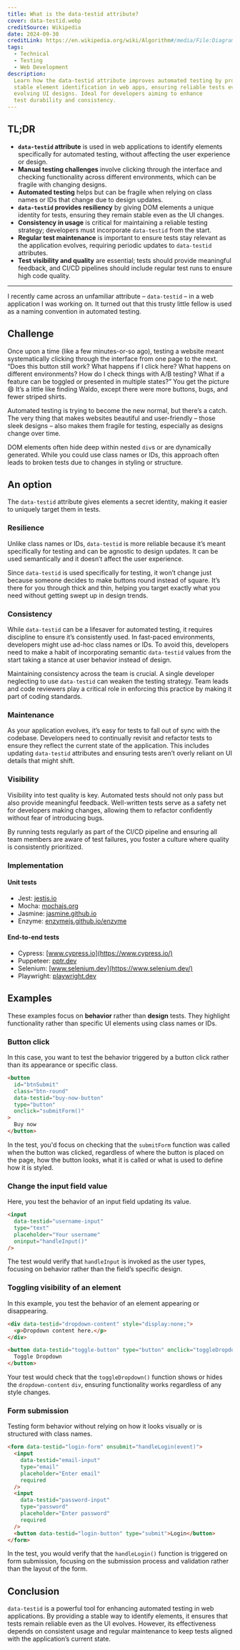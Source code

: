 ```yaml
---
title: What is the data-testid attribute?
cover: data-testid.webp
creditSource: Wikipedia
date: 2024-09-30
creditLink: https://en.wikipedia.org/wiki/Algorithm#/media/File:Diagram_for_the_computation_of_Bernoulli_numbers.jpg
tags:
  - Technical
  - Testing
  - Web Development
description:
  Learn how the data-testid attribute improves automated testing by providing
  stable element identification in web apps, ensuring reliable tests even with
  evolving UI designs. Ideal for developers aiming to enhance
  test durability and consistency.
---
```


## TL;DR

- **`data-testid` attribute** is used in web applications to identify elements specifically for automated testing, without affecting the user experience or design.
- **Manual testing challenges** involve clicking through the interface and checking functionality across different environments, which can be fragile with changing designs.
- **Automated testing** helps but can be fragile when relying on class names or IDs that change due to design updates.
- **`data-testid` provides resiliency** by giving DOM elements a unique identity for tests, ensuring they remain stable even as the UI changes.
- **Consistency in usage** is critical for maintaining a reliable testing strategy; developers must incorporate `data-testid` from the start.
- **Regular test maintenance** is important to ensure tests stay relevant as the application evolves, requiring periodic updates to `data-testid` attributes.
- **Test visibility and quality** are essential; tests should provide meaningful feedback, and CI/CD pipelines should include regular test runs to ensure high code quality.

---

I recently came across an unfamiliar attribute – `data-testid` – in a web application I was working on. It turned out that this trusty little fellow is used as a naming convention in automated testing.

## Challenge

Once upon a time (like a few minutes-or-so ago), testing a website meant systematically clicking through the interface from one page to the next. “Does this button still work? What happens if I click here? What happens on different environments? How do I check things with A/B testing? What if a feature can be toggled or presented in multiple states?” You get the picture :smile: It’s a little like finding Waldo, except there were more buttons, bugs, and fewer striped shirts.

Automated testing is trying to become the new normal, but there’s a catch. The very thing that makes websites beautiful and user-friendly – those sleek designs – also makes them fragile for testing, especially as designs change over time.

DOM elements often hide deep within nested `div`s or are dynamically generated. While you could use class names or IDs, this approach often leads to broken tests due to changes in styling or structure.

## An option

The `data-testid` attribute gives elements a secret identity, making it easier to uniquely target them in tests.

### Resilience

Unlike class names or IDs, `data-testid` is more reliable because it’s meant specifically for testing and can be agnostic to design updates. It can be used semantically and it doesn’t affect the user experience.

Since `data-testid` is used specifically for testing, it won’t change just because someone decides to make buttons round instead of square. It’s there for you through thick and thin, helping you target exactly what you need without getting swept up in design trends.

### Consistency

While `data-testid` can be a lifesaver for automated testing, it requires discipline to ensure it’s consistently used. In fast-paced environments, developers might use ad-hoc class names or IDs. To avoid this, developers need to make a habit of incorporating semantic `data-testid` values from the start taking a stance at user behavior instead of design.

Maintaining consistency across the team is crucial. A single developer neglecting to use `data-testid` can weaken the testing strategy. Team leads and code reviewers play a critical role in enforcing this practice by making it part of coding standards.

### Maintenance

As your application evolves, it’s easy for tests to fall out of sync with the codebase. Developers need to continually revisit and refactor tests to ensure they reflect the current state of the application. This includes updating `data-testid` attributes and ensuring tests aren’t overly reliant on UI details that might shift.

### Visibility

Visibility into test quality is key. Automated tests should not only pass but also provide meaningful feedback. Well-written tests serve as a safety net for developers making changes, allowing them to refactor confidently without fear of introducing bugs.

By running tests regularly as part of the CI/CD pipeline and ensuring all team members are aware of test failures, you foster a culture where quality is consistently prioritized.

### Implementation

#### Unit tests

- Jest: [jestjs.io](https://jestjs.io/)
- Mocha: [mochajs.org](https://mochajs.org/)
- Jasmine: [jasmine.github.io](https://jasmine.github.io/)
- Enzyme: [enzymejs.github.io/enzyme](https://enzymejs.github.io/enzyme/)

#### End-to-end tests

- Cypress: [www.cypress.io](https://www.cypress.io/)
- Puppeteer: [pptr.dev](https://pptr.dev/)
- Selenium: [www.selenium.dev](https://www.selenium.dev/)
- Playwright: [playwright.dev](https://playwright.dev/)

## Examples

These examples focus on **behavior** rather than **design** tests. They highlight functionality rather than specific UI elements using class names or IDs.

### Button click

In this case, you want to test the behavior triggered by a button click rather than its appearance or specific class.

```html
<button
  id="btnSubmit"
  class="btn-round"
  data-testid="buy-now-button"
  type="button"
  onclick="submitForm()"
>
  Buy now
</button>
```

In the test, you'd focus on checking that the `submitForm` function was called when the button was clicked, regardless of where the button is placed on the page, how the button looks, what it is called or what is used to define how it is styled.

### Change the input field value

Here, you test the behavior of an input field updating its value.

```html
<input
  data-testid="username-input"
  type="text"
  placeholder="Your username"
  oninput="handleInput()"
/>
```

The test would verify that `handleInput` is invoked as the user types, focusing on behavior rather than the field’s specific design.

### Toggling visibility of an element

In this example, you test the behavior of an element appearing or disappearing.

```html
<div data-testid="dropdown-content" style="display:none;">
  <p>Dropdown content here.</p>
</div>

<button data-testid="toggle-button" type="button" onclick="toggleDropdown()">
  Toggle Dropdown
</button>
```

Your test would check that the `toggleDropdown()` function shows or hides the `dropdown-content` `div`, ensuring functionality works regardless of any style changes.

### Form submission

Testing form behavior without relying on how it looks visually or is structured with class names.

```html
<form data-testid="login-form" onsubmit="handleLogin(event)">
  <input
    data-testid="email-input"
    type="email"
    placeholder="Enter email"
    required
  />
  <input
    data-testid="password-input"
    type="password"
    placeholder="Enter password"
    required
  />
  <button data-testid="login-button" type="submit">Login</button>
</form>
```

In the test, you would verify that the `handleLogin()` function is triggered on form submission, focusing on the submission process and validation rather than the layout of the form.

## Conclusion

`data-testid` is a powerful tool for enhancing automated testing in web applications. By providing a stable way to identify elements, it ensures that tests remain reliable even as the UI evolves. However, its effectiveness depends on consistent usage and regular maintenance to keep tests aligned with the application’s current state.
